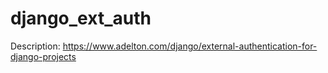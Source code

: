# django_ext_auth
Description: https://www.adelton.com/django/external-authentication-for-django-projects

